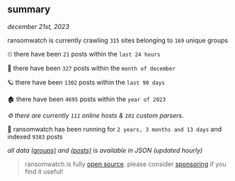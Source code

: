 
## summary
_december 21st, 2023_

ransomwatch is currently crawling `315` sites belonging to `169` unique groups

⏲ there have been `21` posts within the `last 24 hours`

🦈 there have been `327` posts within the `month of december`

🪐 there have been `1302` posts within the `last 90 days`

🏚 there have been `4695` posts within the `year of 2023`

_⚙️ there are currently `111` online hosts & `101` custom parsers._

🦕 ransomwatch has been running for `2 years, 3 months and 13 days` and indexed `9383` posts

_all data  [(groups)](http://ransomwhat.telemetry.ltd/groups) and [(posts)](http://ransomwhat.telemetry.ltd/posts) is available in JSON (updated hourly)_

> ransomwatch is fully [open source](https://github.com/joshhighet/ransomwatch#ransomwatch--). please consider [sponsoring](https://github.com/sponsors/joshhighet) if you find it useful!

